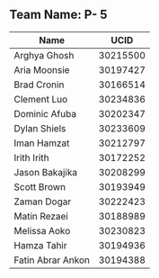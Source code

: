 ## Team Name: P- 5
| Name              | UCID     |
|-------------------|----------|
| Arghya Ghosh      | 30215500 |
| Aria Moonsie      | 30197427 |
| Brad Cronin       | 30166514 |
| Clement Luo       | 30234836 |
| Dominic Afuba     | 30202347 |
| Dylan Shiels      | 30233609 |
| Iman Hamzat       | 30212797 |
| Irith Irith       | 30172252 |
| Jason Bakajika    | 30208299 |
| Scott Brown       | 30193949 |
| Zaman Dogar       | 30222423 |
| Matin Rezaei      | 30188989 |
| Melissa Aoko      | 30230823 |
| Hamza Tahir       | 30194936 |
| Fatin Abrar Ankon | 30194388 |
 